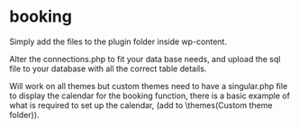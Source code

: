 # booking
Simply add the files to the plugin folder inside wp-content.

Alter the connections.php to fit your data base needs, and upload the sql file to your database with all the correct table details.

Will work on all themes but custom themes need to have a singular.php file to display the calendar for the booking function, there is a basic example of what is required to set up the calendar, (add to \themes\(Custom theme folder)).
